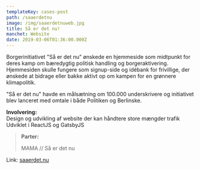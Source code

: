 ```yaml
---
templateKey: cases-post
path: /saaerdetnu
image: /img/saaerdetnuweb.jpg
title: Så er det nu!
manchet: Website
date: 2019-03-06T01:36:00.000Z
---
```

Borgerinitiativet "Så er det nu" ønskede en hjemmeside som midtpunkt for deres kamp om bæredygtig politisk handling og borgeraktivering. Hjemmesiden skulle fungere som signup-side og idébank for frivillige, der ønskede at bidrage eller bakke aktivt op om kampen for en grønnere klimapolitik. 

"Så er det nu" havde en målsætning om 100.000 underskrivere og initiativet blev lanceret med omtale i både Politiken og Berlinske.

**Involvering:** \
Design og udvikling af website der kan håndtere store mængder trafik\
Udviklet i ReactJS og GatsbyJS

> **Parter:**
>
>  MAMA // Så er det nu

Link: [saaerdet.nu](https://www.saaerdet.nu)
